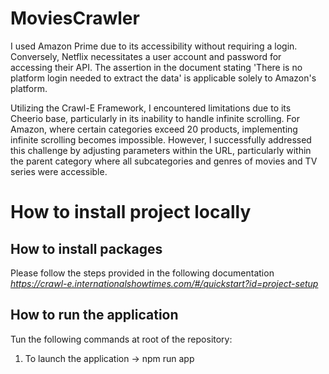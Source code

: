 # MoviesCrawler

I used Amazon Prime due to its accessibility without requiring a login. Conversely, Netflix necessitates a user account and password for accessing their API. The assertion in the document stating 'There is no platform login needed to extract the data' is applicable solely to Amazon's platform.

Utilizing the Crawl-E Framework, I encountered limitations due to its Cheerio base, particularly in its inability to handle infinite scrolling. For Amazon, where certain categories exceed 20 products, implementing infinite scrolling becomes impossible. However, I successfully addressed this challenge by adjusting parameters within the URL, particularly within the parent category where all subcategories and genres of movies and TV series were accessible.

# How to install project locally
## How to install packages

Please follow the steps provided in the following documentation *https://crawl-e.internationalshowtimes.com/#/quickstart?id=project-setup*

## How to run the application

Tun the following commands at root of the repository:

1. To launch the application -> npm run app